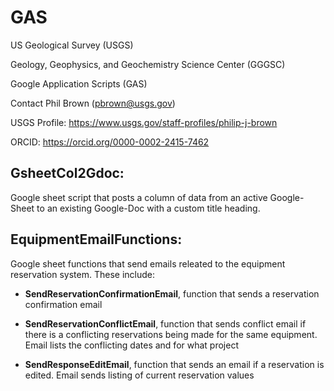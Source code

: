 # GAS
US Geological Survey (USGS)

Geology, Geophysics, and Geochemistry Science Center (GGGSC)

Google Application Scripts (GAS)

Contact Phil Brown (pbrown@usgs.gov)

USGS Profile: https://www.usgs.gov/staff-profiles/philip-j-brown

ORCID: https://orcid.org/0000-0002-2415-7462


## GsheetCol2Gdoc:

Google sheet script that posts a column of data from an active Google-Sheet to an existing Google-Doc with a custom title heading.

## EquipmentEmailFunctions:

Google sheet functions that send emails releated to the equipment reservation system.  These include:

- **SendReservationConfirmationEmail**, function that sends a reservation confirmation email

- **SendReservationConflictEmail**, function that sends conflict email if there is a conflicting reservations being made for the same equipment.  Email lists the conflicting dates and for what project

- **SendResponseEditEmail**, function that sends an email if a reservation is edited.  Email sends listing of current reservation values



